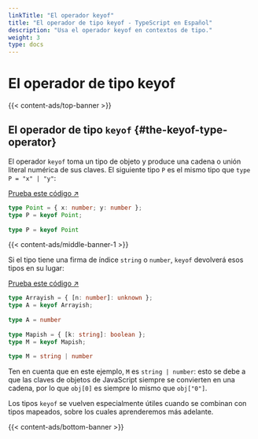 ```yaml
---
linkTitle: "El operador keyof"
title: "El operador de tipo keyof - TypeScript en Español"
description: "Usa el operador keyof en contextos de tipo."
weight: 3
type: docs
---
```


# El operador de tipo keyof

{{< content-ads/top-banner >}}

## El operador de tipo `keyof` {#the-keyof-type-operator}

El operador `keyof` toma un tipo de objeto y produce una cadena o unión literal numérica de sus claves.
El siguiente tipo `P` es el mismo tipo que `type P = "x" | "y"`:

[Prueba este código ↗](https://www.typescriptlang.org/play#code/C4TwDgpgBACg9gSwHbCgXigbygDwFxRICuAtgEYQBOA3FCAceVVAL7UBQoks6UA1hBBwAZrEQoOAeklRZAPQD8QA)

```ts
type Point = { x: number; y: number };
type P = keyof Point;
    
type P = keyof Point
```

{{< content-ads/middle-banner-1 >}}

Si el tipo tiene una firma de índice `string` o `number`, `keyof` devolverá esos tipos en su lugar:

[Prueba este código ↗](https://www.typescriptlang.org/play#code/C4TwDgpgBAggTnAhiAlgZwBZQLxQN5QDaAdgFxTECuAtgEYRwC65lxA1sQPYDuxUAvgG4AUKEiwcUNhBCcAZrATJ0GEQHo1ULQD0A-MNHhoAWURgVkgoTbk0wOCmIBzZlFqdOAGwiI+Qw+LGktKyCqbmmOqaOrpAA)

```ts
type Arrayish = { [n: number]: unknown };
type A = keyof Arrayish;
    
type A = number
 
type Mapish = { [k: string]: boolean };
type M = keyof Mapish;
    
type M = string | number
```

Ten en cuenta que en este ejemplo, `M` es `string | number`: esto se debe a que las claves de objetos de JavaScript siempre se convierten en una cadena, por lo que `obj[0]` es siempre lo mismo que `obj["0"]`.

Los tipos `keyof` se vuelven especialmente útiles cuando se combinan con tipos mapeados, sobre los cuales aprenderemos más adelante.

{{< content-ads/bottom-banner >}}
